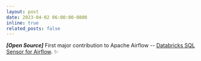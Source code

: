 ```yaml
---
layout: post
date: 2023-04-02 06:00:00-0800
inline: true
related_posts: false
---
```


_**[Open Source]**_ First major contribution to Apache Airflow -- [Databricks SQL Sensor for Airflow](https://airflow.apache.org/docs/apache-airflow-providers-databricks/stable/operators/sql.html#databrickssqlsensor). :sparkles:
